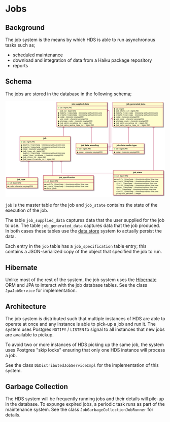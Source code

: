 # Jobs

## Background

The job system is the means by which HDS is able to run asynchronous tasks such as;

- scheduled maintenance
- download and integration of data from a Haiku package repository
- reports

## Schema

The jobs are stored in the database in the following schema;

![Data model](images/img-datamodel-job.svg)

`job` is the master table for the job and `job_state` contains the state of the execution of the job.

The table `job_supplied_data` captures data that the user supplied for the job to use. The table `job_generated_data` captures data that the job produced. In both cases these tables use the [data store](./storage.md) system to actually persist the data.

Each entry in the `job` table has a `job_specification` table entry; this contains a JSON-serialized copy of the object that specified the job to run.

## Hibernate

Unlike most of the rest of the system, the job system uses the [Hibernate](https://hibernate.org/orm/) ORM and JPA to interact with the job database tables. See the class `JpaJobService` for implementation.

## Architecture

The job system is distributed such that multiple instances of HDS are able to operate at once and any instance is able to pick-up a job and run it. The system uses Postgres `NOTIFY` / `LISTEN` to signal to all instances that new jobs are available to pickup.

To avoid two or more instances of HDS picking up the same job, the system uses Postgres "skip locks" ensuring that only one HDS instance will process a job.

See the class `DbDistributedJobServiceImpl` for the implementation of this system.

## Garbage Collection

The HDS system will be frequently running jobs and their details will pile-up in the database. To expunge expired jobs, a periodic task runs as part of the maintenance system. See the class `JobGarbageCollectionJobRunner` for details.
